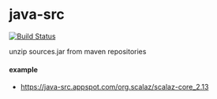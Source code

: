 # java-src

[![Build Status](https://travis-ci.com/xuwei-k/java-src.svg?branch=master)](https://travis-ci.com/xuwei-k/java-src)

unzip sources.jar from maven repositories

#### example

- <https://java-src.appspot.com/org.scalaz/scalaz-core_2.13>
